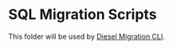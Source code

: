 # SQL Migration Scripts

This folder will be used by [Diesel Migration CLI](https://github.com/diesel-rs/diesel/tree/master/diesel_migrations).
